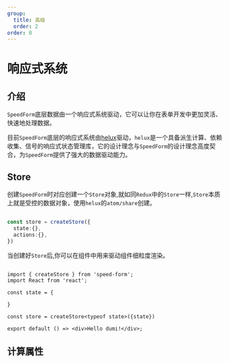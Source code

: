 ```yaml
---
group:
  title: 高级
  order: 2
order: 0  
---
```


# 响应式系统

## 介绍

`SpeedForm`底层数据由一个响应式系统驱动，它可以让你在表单开发中更加灵活、快速地处理数据。

目前`SpeedForm`底层的响应式系统由[helux](https://heluxjs.github.io/helux/guide)驱动，`helux`是一个具备派生计算、依赖收集、信号的响应式状态管理库，它的设计理念与`SpeedForm`的设计理念高度契合，为`SpeedForm`提供了强大的数据驱动能力。


## Store

创建`SpeedForm`时对应创建一个`Store`对象,就如同`Redux`中的`Store`一样,`Store`本质上就是受控的数据对象，使用`helux`的`atom/share`创建。

```ts

const store = createStore({
  state:{},
  actions:{},
})

```

当创建好`Store`后,你可以在组件中用来驱动组件细粒度渲染。

```tsx

import { createStore } from 'speed-form';
import React from 'react'; 

const state = {

}

const store = createStore<typeof state>({state})

export default () => <div>Hello dumi!</div>;

``` 
 



## 计算属性

